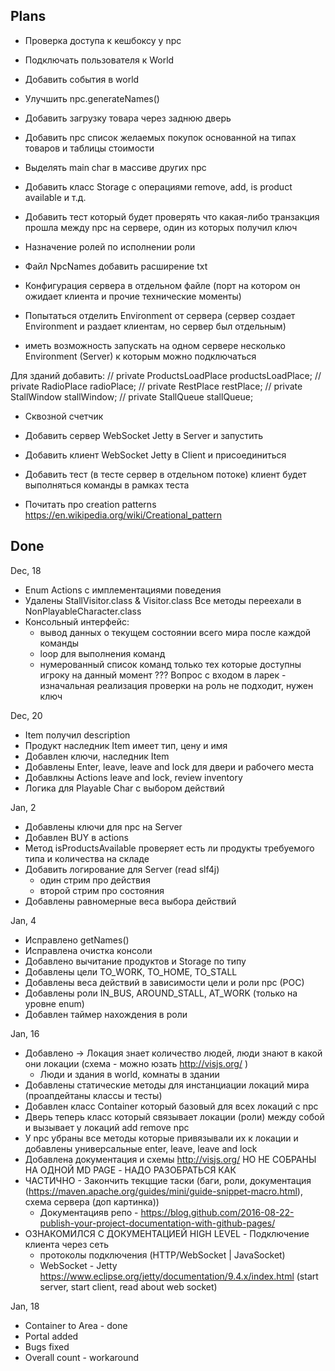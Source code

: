 ## Plans

- Проверка доступа к кешбоксу у npc
- Подключать пользователя к World
- Добавить события в world
- Улучшить npc.generateNames()
- Добавить загрузку товара через заднюю дверь
- Добавить npc список желаемых покупок основанной на типах товаров и таблицы стоимости
- Выделять main char в массиве других npc
- Добавить класс Storage с операциями remove, add, is product available и т.д.

- Добавить тест который будет проверять что какая-либо транзакция прошла между npc на сервере, один из которых получил ключ
- Назначение ролей по исполнении роли

- Файл NpcNames добавить расширение txt
- Конфигурация сервера в отдельном файле (порт на котором он ожидает клиента и прочие технические моменты)          

- Попытаться отделить Environment от сервера (сервер создает Environment и раздает клиентам,
но сервер был отдельным)
- иметь возможность запускать на одном сервере несколько Environment (Server) к которым можно подключаться

Для зданий добавить:
    // private ProductsLoadPlace productsLoadPlace;
    // private RadioPlace radioPlace;
    // private RestPlace restPlace;
    // private StallWindow stallWindow;
    // private StallQueue stallQueue;
    

- Сквозной счетчик

- Добавить сервер WebSocket Jetty в Server и запустить
- Добавить клиент WebSocket Jetty в Client и присоединиться
- Добавить тест (в тесте сервер в отдельном потоке) клиент будет выполняться команды в рамках теста


- Почитать про creation patterns https://en.wikipedia.org/wiki/Creational_pattern

## Done

Dec, 18

- Enum Actions с имплементациями поведения
- Удалены StallVisitor.class & Visitor.class Все методы переехали в NonPlayableCharacter.class
- Консольный интерфейс:
    - вывод данных о текущем состоянии всего мира после каждой команды
    - loop для выполнения команд 
    - нумерованный список команд только тех которые доступны игроку на данный момент
??? Вопрос с входом в ларек - изначальная реализация проверки на роль не подходит, нужен ключ
    
Dec, 20

- Item получил description
- Продукт наследник Item имеет тип, цену и имя
- Добавлен ключи, наследник Item
- Добавлены Enter, leave, leave and lock для двери и рабочего места
- Добавлкны Actions leave and lock, review inventory
- Логика для Playable Char с выбором действий
    
Jan, 2

- Добавлены ключи для npc на Server
- Добавлен BUY в actions
- Метод isProductsAvailable проверяет есть ли продукты требуемого типа и количества на складе
- Добавить логирование для Server (read slf4j)
    - один стрим про действия
    - второй стрим про состояния
- Добавлены равномерные веса выбора действий

Jan, 4

- Исправлено getNames()
- Исправлена очистка консоли
- Дoбавлено вычитание продуктов и Storage по типу
- Дoбавлены цели TO_WORK, TO_HOME, TO_STALL
- Дoбавлены веса действий в зависимости цели и роли npc (POC)
- Дoбавлены роли IN_BUS, AROUND_STALL, AT_WORK (только на уровне enum)
- Дoбавлен таймер нахождения в роли
  
Jan, 16

- Добавлено -> Локация знает количество людей, люди знают в какой они локации (схема - можно юзать http://visjs.org/ )
    - Люди и здания в world, комнаты в здании
- Добавлены статические методы для инстанциации локаций мира (проапдейтаны классы и тесты)
- Добавлен класс Container который базовый для всех локаций с npc
- Дверь теперь класс который связывает локации (роли) между собой и вызывает у локаций add remove npc
- У npc убраны все методы которые привязывали их к локации и добавлены универсальные enter, leave, leave and lock
- Добавлена документация и схемы http://visjs.org/ НО НЕ СОБРАНЫ НА ОДНОЙ MD PAGE - НАДО РАЗОБРАТЬСЯ КАК
-  ЧАСТИЧНО - Закончить текцщие таски (баги, роли, документация (https://maven.apache.org/guides/mini/guide-snippet-macro.html), схема сервера (доп картинка))
    - Документацияв репо - https://blog.github.com/2016-08-22-publish-your-project-documentation-with-github-pages/
- ОЗНАКОМИЛСЯ С ДОКУМЕНТАЦИЕЙ HIGH LEVEL - Подключение клиента через сеть
    - протоколы подключения (HTTP/WebSocket | JavaSocket)
    - WebSocket - Jetty https://www.eclipse.org/jetty/documentation/9.4.x/index.html (start server, start client, read about web socket)
    
Jan, 18

- Container to Area - done
- Portal added
- Bugs fixed
- Overall count - workaround

 
